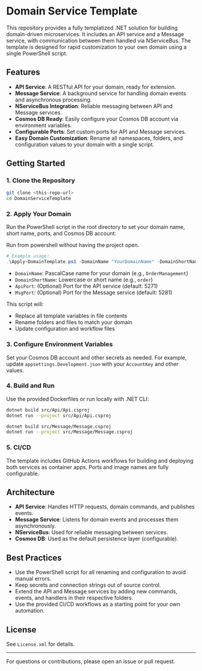 # Domain Service Template

This repository provides a fully templatized .NET solution for building domain-driven microservices. It includes an API service and a Message service, with communication between them handled via NServiceBus. The template is designed for rapid customization to your own domain using a single PowerShell script.

## Features
- **API Service**: A RESTful API for your domain, ready for extension.
- **Message Service**: A background service for handling domain events and asynchronous processing.
- **NServiceBus Integration**: Reliable messaging between API and Message services.
- **Cosmos DB Ready**: Easily configure your Cosmos DB account via environment variables.
- **Configurable Ports**: Set custom ports for API and Message services.
- **Easy Domain Customization**: Rename all namespaces, folders, and configuration values to your domain with a single script.

## Getting Started

### 1. Clone the Repository
```sh
git clone <this-repo-url>
cd DomainServiceTemplate
```


### 2. Apply Your Domain
Run the PowerShell script in the root directory to set your domain name, short name, ports, and Cosmos DB account:


Run from powershell without having the project open.

```powershell
# Example usage:
.\Apply-DomainTemplate.ps1 -DomainName "YourDomainName" -DomainShortName "yourshortname" -ApiPort "5001" -MsgPort "5002"
```
- `DomainName`: PascalCase name for your domain (e.g., `OrderManagement`)
- `DomainShortName`: Lowercase or short name (e.g., `order`)
- `ApiPort`: (Optional) Port for the API service (default: 5271)
- `MsgPort`: (Optional) Port for the Message service (default: 5281)

This script will:
- Replace all template variables in file contents
- Rename folders and files to match your domain
- Update configuration and workflow files

### 3. Configure Environment Variables
Set your Cosmos DB account and other secrets as needed. For example, update `appsettings.Development.json` with your `AccountKey` and other values.

### 4. Build and Run
Use the provided Dockerfiles or run locally with .NET CLI:
```sh
dotnet build src/Api/Api.csproj
dotnet run --project src/Api/Api.csproj

dotnet build src/Message/Message.csproj
dotnet run --project src/Message/Message.csproj
```

### 5. CI/CD
The template includes GitHub Actions workflows for building and deploying both services as container apps. Ports and image names are fully configurable.

## Architecture
- **API Service**: Handles HTTP requests, domain commands, and publishes events.
- **Message Service**: Listens for domain events and processes them asynchronously.
- **NServiceBus**: Used for reliable messaging between services.
- **Cosmos DB**: Used as the default persistence layer (configurable).

## Best Practices
- Use the PowerShell script for all renaming and configuration to avoid manual errors.
- Keep secrets and connection strings out of source control.
- Extend the API and Message services by adding new commands, events, and handlers in their respective folders.
- Use the provided CI/CD workflows as a starting point for your own automation.

## License
See `License.xml` for details.

---

For questions or contributions, please open an issue or pull request.